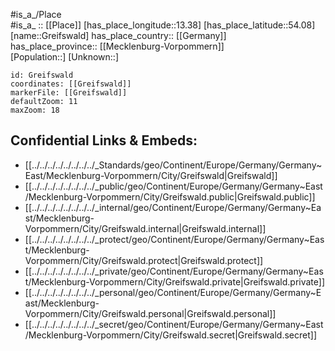 ﻿---
location: [54.08,13.38] 
mapzoom: [7,12] 
mapmarker: city 
type: City
tags:
- geo/City


SpocWebEntityId: 30566
isDeleted: false
confidential: public

---
#is_a_/Place  
#is_a_ :: [[Place]] 
[has_place_longitude::13.38] 
[has_place_latitude::54.08] 
[name::Greifswald] 
has_place_country:: [[Germany]]  
has_place_province:: [[Mecklenburg-Vorpommern]]  
[Population::] 
[Unknown::] 


```leaflet
id: Greifswald
coordinates: [[Greifswald]] 
markerFile: [[Greifswald]] 
defaultZoom: 11 
maxZoom: 18
```


## Confidential Links & Embeds: 
- [[../../../../../../../../_Standards/geo/Continent/Europe/Germany/Germany~East/Mecklenburg-Vorpommern/City/Greifswald|Greifswald]] 
- [[../../../../../../../../_public/geo/Continent/Europe/Germany/Germany~East/Mecklenburg-Vorpommern/City/Greifswald.public|Greifswald.public]] 
- [[../../../../../../../../_internal/geo/Continent/Europe/Germany/Germany~East/Mecklenburg-Vorpommern/City/Greifswald.internal|Greifswald.internal]] 
- [[../../../../../../../../_protect/geo/Continent/Europe/Germany/Germany~East/Mecklenburg-Vorpommern/City/Greifswald.protect|Greifswald.protect]] 
- [[../../../../../../../../_private/geo/Continent/Europe/Germany/Germany~East/Mecklenburg-Vorpommern/City/Greifswald.private|Greifswald.private]] 
- [[../../../../../../../../_personal/geo/Continent/Europe/Germany/Germany~East/Mecklenburg-Vorpommern/City/Greifswald.personal|Greifswald.personal]] 
- [[../../../../../../../../_secret/geo/Continent/Europe/Germany/Germany~East/Mecklenburg-Vorpommern/City/Greifswald.secret|Greifswald.secret]] 
